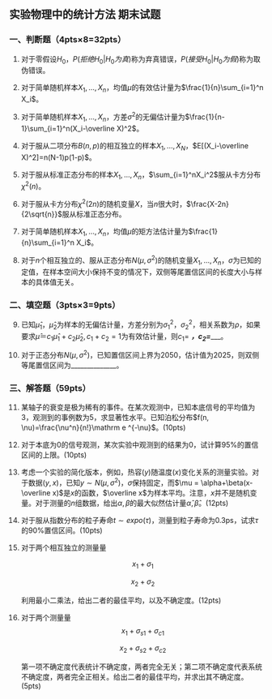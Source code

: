 ## 实验物理中的统计方法 期末试题

### 一、判断题（4pts×8=32pts）

1. 对于零假设$H_0$，$P(拒绝H_0|H_0为真)$称为弃真错误，$P(接受H_0|H_0为假)$称为取伪错误。

2. 对于简单随机样本$X_1, ..., X_n$，均值$\mu$的有效估计量为$\frac{1}{n}\sum_{i=1}^n X_i$。

3. 对于简单随机样本$X_1, ..., X_n$，方差$\sigma^2$的无偏估计量为$\frac{1}{n-1}\sum_{i=1}^n(X_i-\overline X)^2$。

4. 对于服从二项分布$B(n, p)$的相互独立的样本$X_1, ..., X_N$，$E[(X_i-\overline X)^2]=n(N-1)p(1-p)$。

5. 对于服从标准正态分布的样本$X_1, ..., X_n$，$\sum_{i=1}^nX_i^2$服从卡方分布$\chi^2(n)$。

6. 对于服从卡方分布$\chi^2(2n)$的随机变量$X$，当$n$很大时，$\frac{X-2n}{2\sqrt{n}}$服从标准正态分布。

7. 对于简单随机样本$X_1, ..., X_n$，均值$\mu$的矩方法估计量为$\frac{1}{n}\sum_{i=1}^n X_i$。

8. 对于$n$个相互独立的、服从正态分布$N(\mu, \sigma^2)$的随机变量$X_1, ..., X_n$，$\sigma$为已知的定值，在样本空间大小保持不变的情况下，双侧等尾置信区间的长度大小与样本的具体值无关。

### 二、填空题（3pts×3=9pts）

9. 已知$\hat \mu_1$，$\hat \mu_2$为样本的无偏估计量，方差分别为$\sigma_1^2$，$\sigma_2^2$，相关系数为$\rho$，如果要求$\hat\mu＝c_1\hat\mu_1+c_2\hat\mu_2, c_1+c_2=1$为有效估计量，则$c_1=$ _____________________，$c_2=$________________________。

10. 对于正态分布$N(\mu, \sigma^2)$，已知置信区间上界为2050，估计值为2025，则双侧等尾置信区间为______________。

### 三、解答题（59pts）

11. 某轴子的衰变是极为稀有的事件。在某次观测中，已知本底信号的平均值为3，观测到的事例数为5，求显著性水平。已知泊松分布$f(n, \nu)=\frac{\nu^n}{n!}\mathrm e ^{-\nu}$。(10pts)

12. 对于本底为0的信号观测，某次实验中观测到的结果为0，试计算$95\%$的置信区间的上限。(10pts)

13. 考虑一个实验的简化版本，例如，热容$(y)$随温度$(x)$变化关系的测量实验。对于数据$(y, x)$，已知$y\sim N(\mu, \sigma^2)$，$\sigma$保持固定，而$\mu = \alpha+\beta(x-\overline x)$是$x$的函数，$\overline x$为样本平均。注意，$x$并不是随机变量。对于测量的$n$组数据，给出$\alpha, \beta$的最大似然估计量$\hat\alpha,\hat\beta$。(12pts)

14. 对于服从指数分布的粒子寿命$t\sim expo(\tau)$，测量到粒子寿命为$0.3\text{ps}$，试求$\tau$的$90\%$置信区间。(10pts)

15. 对于两个相互独立的测量量

    $$
    x_1 + \sigma_1
    $$

    $$
    x_2+\sigma_2
    $$

    利用最小二乘法，给出二者的最佳平均，以及不确定度。(12pts)

16. 对于两个测量量
    $$
    x_1 + \sigma_{s1}+\sigma_{c1}
    $$

    $$
    x_2+\sigma_{s2}+\sigma_{c2}
    $$

    第一项不确定度代表统计不确定度，两者完全无关；第二项不确定度代表系统不确定度，两者完全正相关。给出二者的最佳平均，并求出其不确定度。(5pts)